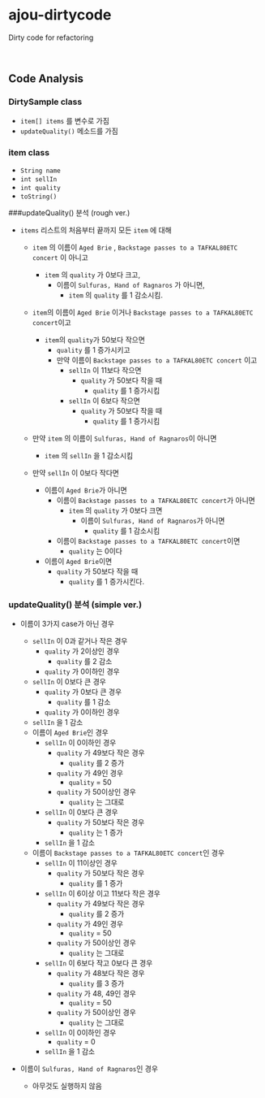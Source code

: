 # ajou-dirtycode
Dirty code for refactoring

<br>

## Code Analysis

### DirtySample class 

-  `item[] items` 를 변수로 가짐
- `updateQuality()` 메소드를 가짐 

### item class

- `String name`
- `int sellIn`
- `int quality`
- `toString()`

###updateQuality() 분석 (rough ver.)

  - `items` 리스트의 처음부터 끝까지 모든 `item` 에 대해
    - `item` 의 이름이 `Aged Brie` , `Backstage passes to a TAFKAL80ETC concert` 이 아니고
        - `item` 의 `quality` 가 0보다 크고,
            - 이름이 `Sulfuras, Hand of Ragnaros` 가 아니면,
                - `item` 의 `quality` 를 1 감소시킴.
    - `item`의 이름이  `Aged Brie` 이거나 `Backstage passes to a TAFKAL80ETC concert`이고
        - `item`의 `quality`가 50보다 작으면
            - `quality` 를 1 증가시키고
            - 만약 이름이 `Backstage passes to a TAFKAL80ETC concert` 이고
                - `sellIn` 이 11보다 작으면
                    - `quality` 가 50보다 작을 때
                        - `quality` 를 1 증가시킴
                - `sellIn` 이 6보다 작으면
                    - `quality` 가 50보다 작을 때
                        - `quality` 를 1 증가시킴        
        
    - 만약 `item` 의 이름이 `Sulfuras, Hand of Ragnaros`이 아니면
        - `item` 의 `sellIn` 을 1 감소시킴            
    
    - 만약 `sellIn` 이 0보다 작다면
        - 이름이 `Aged Brie`가 아니면
            - 이름이 `Backstage passes to a TAFKAL80ETC concert`가 아니면
                - `item` 의 `quality` 가 0보다 크면
                    - 이름이 `Sulfuras, Hand of Ragnaros`가 아니면
                        - `quality` 를 1 감소시킴
            - 이름이 `Backstage passes to a TAFKAL80ETC concert`이면
                - `quality` 는 0이다
        - 이름이 `Aged Brie`이면
            - `quality` 가 50보다 작을 때
                - `quality` 를 1 증가시킨다. 
                

### updateQuality() 분석 (simple ver.)

- 이름이 3가지 case가 아닌 경우
     - `sellIn` 이 0과 같거나 작은 경우
          - `quality` 가 2이상인 경우
              - `quality` 를 2 감소
          - `quality` 가 0이하인 경우
     - `sellIn` 이 0보다 큰 경우
          - `quality` 가 0보다 큰 경우
              - `quality` 를 1 감소
          - `quality` 가 0이하인 경우
     - `sellIn` 을 1 감소
   - 이름이 `Aged Brie`인 경우
     - `sellIn` 이 0이하인 경우
          - `quality` 가 49보다 작은 경우 
              - `quality` 를 2 증가
          - `quality` 가 49인 경우
              - `quality`  = 50
          - `quality` 가 50이상인 경우
              - `quality` 는 그대로
     - `sellIn` 이 0보다 큰 경우
          - `quality` 가 50보다 작은 경우
              - `quality` 는 1 증가
     - `sellIn` 을 1 감소
   - 이름이 `Backstage passes to a TAFKAL80ETC concert`인 경우
     - `sellIn` 이 11이상인 경우
          - `quality` 가 50보다 작은 경우
              - `quality` 를 1 증가
     - `sellIn` 이 6이상 이고 11보다 작은 경우
          - `quality` 가 49보다 작은 경우
              - `quality` 를 2 증가
          - `quality` 가 49인 경우 
              - `quality` = 50
          - `quality` 가 50이상인 경우
              - `quality` 는 그대로
     - `sellIn` 이 6보다 작고 0보다 큰 경우
          - `quality` 가 48보다 작은 경우
              - `quality` 를 3 증가
          - `quality` 가 48, 49인 경우
              - `quality`  = 50
          - `quality` 가 50이상인 경우
              - `quality` 는 그대로
     - `sellIn` 이 0이하인 경우 
          - `quality`  = 0 
     - `sellIn` 을 1 감소

- 이름이 `Sulfuras, Hand of Ragnaros`인 경우 
     - 아무것도 실행하지 않음